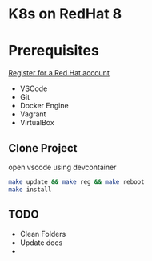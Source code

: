 # K8s on RedHat 8


# Prerequisites

[Register for a Red Hat account](https://developers.redhat.com)

- VSCode
- Git
- Docker Engine
- Vagrant
- VirtualBox

## Clone Project

open vscode using devcontainer

```sh
make update && make reg && make reboot
make install
```

## TODO

- Clean Folders
- Update docs
- 

